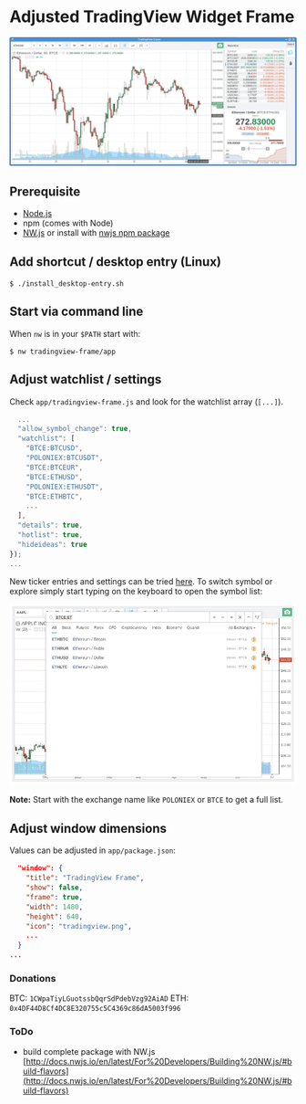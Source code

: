 # Adjusted TradingView Widget Frame

![Preview](https://github.com/thegitfather/zzz_assets/blob/master/tradingview-frame/tradingviewframe_mod.png?raw=true)

## Prerequisite

- [Node.js](https://nodejs.org)
- npm (comes with Node)
- [NW.js](https://nwjs.io/) or install with [nwjs npm package](https://www.npmjs.com/package/nwjs)

## Add shortcut / desktop entry (Linux)

```shell
$ ./install_desktop-entry.sh
```

## Start via command line

When `nw` is in your `$PATH` start with:

```shell
$ nw tradingview-frame/app
```

## Adjust watchlist / settings

Check `app/tradingview-frame.js` and look for the watchlist array (`[...]`).

```js
  ...
  "allow_symbol_change": true,
  "watchlist": [
    "BTCE:BTCUSD",
    "POLONIEX:BTCUSDT",
    "BTCE:BTCEUR",
    "BTCE:ETHUSD",
    "POLONIEX:ETHUSDT",
    "BTCE:ETHBTC",
    ...
  ],
  "details": true,
  "hotlist": true,
  "hideideas": true
});
...
```

New ticker entries and settings can be tried [here](https://www.tradingview.com/widget/). To switch symbol or explore simply start typing on the keyboard to open the symbol list:

![Symbol List](https://raw.githubusercontent.com/thegitfather/zzz_assets/master/tradingview-frame/tradingview-symbol-list.jpg)

**Note:** Start with the exchange name like `POLONIEX` or `BTCE` to get a full list.


## Adjust window dimensions

Values can be adjusted in `app/package.json`:

```json
  "window": {
    "title": "TradingView Frame",
    "show": false,
    "frame": true,
    "width": 1480,
    "height": 640,
    "icon": "tradingview.png",
    ...
  }
...
```

### Donations

BTC: `1CWpaTiyLGuotssbQqrSdPdebVzg92AiAD`
ETH: `0x4DF44D8Cf4DC8E320755c5C4369c86dA5003f996`


### ToDo

- build complete package with NW.js [http://docs.nwjs.io/en/latest/For%20Developers/Building%20NW.js/#build-flavors](http://docs.nwjs.io/en/latest/For%20Developers/Building%20NW.js/#build-flavors)
